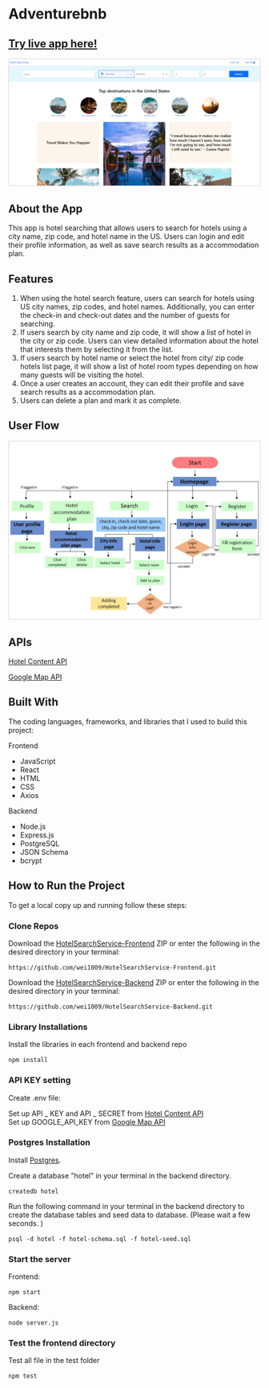# Adventurebnb


##  [Try live app here!](http://hotel-search-service.surge.sh/) 


![hoempage](/images/homepage-img.png "homepage")


## About the App

This app is hotel searching that allows users to search for hotels using a city name, zip code, and hotel name in the US. Users can login and edit their profile information, as well as save search results as a accommodation plan.   

## Features

1. When using the hotel search feature, users can search for hotels using US city names, zip codes, and hotel names. Additionally, you can enter the check-in and check-out dates and the number of guests for searching.  
2. If users search by city name and zip code, it will show a list of hotel in the city or zip code. Users can view detailed information about the hotel that interests them by selecting it from the list.    
3. If users search by hotel name or select the hotel from city/ zip code hotels list page, it will show a list of hotel room types depending on how many guests will be visiting the hotel.  
4. Once a user creates an account, they can edit their profile and save search results as a accommodation plan.
5. Users can delete a plan and mark it as complete.  

## User Flow


![hoempage](/images/userflow.png "homepage")  

## APIs  

[Hotel Content API](https://api.test.hotelbeds.com/hotel-content-api/1.0/hotels)  

[Google Map API](https://www.google.com/maps/embed/v1/place)  


## Built With  

The coding languages, frameworks, and libraries that I used to build this project:  

Frontend

* JavaScript
* React
* HTML
* CSS
* Axios  

Backend

* Node.js
* Express.js
* PostgreSQL
* JSON Schema
* bcrypt

## How to Run the Project

To get a local copy up and running follow these steps:  

### Clone Repos

Download the [HotelSearchService-Frontend](https://github.com/wei1009/HotelSearchService-Frontend) ZIP or enter the following in the desired directory in your terminal:  

 	https://github.com/wei1009/HotelSearchService-Frontend.git  

Download the [HotelSearchService-Backend](https://github.com/wei1009/HotelSearchService-Backend) ZIP or enter the following in the desired directory in your terminal: 


 	https://github.com/wei1009/HotelSearchService-Backend.git 

### Library Installations 

Install the libraries in each frontend and backend repo  

	npm install

### API KEY setting  

Create .env file:  

Set up API _ KEY and API _ SECRET from [Hotel Content API](https://api.test.hotelbeds.com/hotel-content-api/1.0/hotels)  
Set up GOOGLE_API_KEY from [Google Map API](https://www.google.com/maps/embed/v1/place) 



### Postgres Installation  

Install [Postgres](https://www.postgresql.org/).  

Create a database "hotel" in your terminal in the backend directory.

	createdb hotel   

Run the following command in your terminal in the backend directory to create the database tables and seed data to database. (Please wait a few seconds. )  

	psql -d hotel -f hotel-schema.sql -f hotel-seed.sql  

### Start the server   

Frontend:  

	npm start  
Backend:  

	node server.js


### Test the frontend directory  
Test all file in the test folder

	npm test
